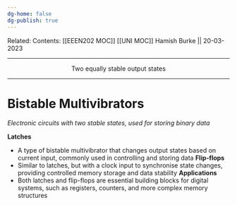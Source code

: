 ```yaml
---
dg-home: false
dg-publish: true
---
```

Related: 
Contents: [[EEEN202 MOC]]
[[UNI MOC]]
Hamish Burke || 20-03-2023
***
<p align="center">
Two equally stable output states
</p>

***

# Bistable Multivibrators

*Electronic circuits with two stable states, used for storing binary data* 

**Latches**
- A type of bistable multivibrator that changes output states based on current input, commonly used in controlling and storing data
**Flip-flops** 
- Similar to latches, but with a clock input to synchronise state changes, providing controlled memory storage and data stability
**Applications** 
- Both latches and flip-flops are essential building blocks for digital systems, such as registers, counters, and more complex memory structures

